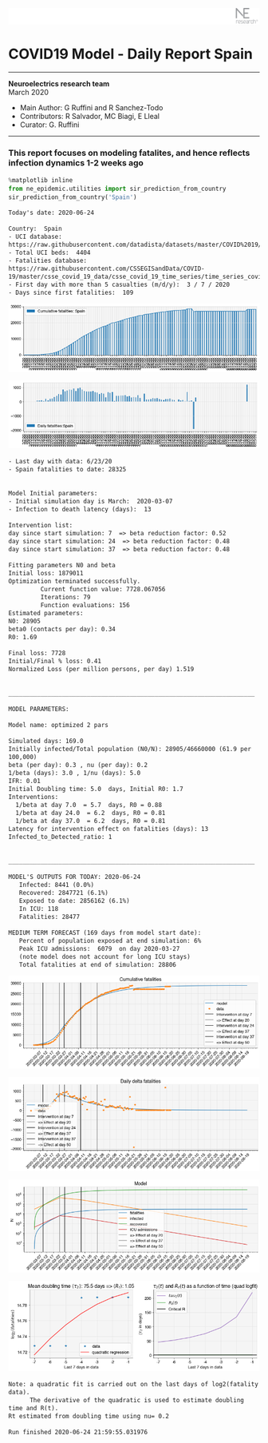 ![](./images/logo.png)
# COVID19 Model - Daily Report Spain

---

**Neuroelectrics research team**  
March 2020  
* Main Author: G Ruffini and R Sanchez-Todo  
* Contributors: R Salvador, MC Biagi, E Lleal
* Curator: G. Ruffini

---

### This report focuses on modeling fatalites, and hence reflects infection dynamics 1-2 weeks ago


```python
%matplotlib inline
from ne_epidemic.utilities import sir_prediction_from_country
sir_prediction_from_country('Spain')
```

    Today's date: 2020-06-24 
    
    Country:  Spain
    - UCI database:  https://raw.githubusercontent.com/datadista/datasets/master/COVID%2019/ccaa_camas_uci_2017.csv
    - Total UCI beds:  4404
    - Fatalities database:  https://raw.githubusercontent.com/CSSEGISandData/COVID-19/master/csse_covid_19_data/csse_covid_19_time_series/time_series_covid19_deaths_global.csv
    - First day with more than 5 casualties (m/d/y):  3 / 7 / 2020
    - Days since first fatalities:  109



![png](01%20-%20Daily_Report_Spain_files/01%20-%20Daily_Report_Spain_2_1.png)



![png](01%20-%20Daily_Report_Spain_files/01%20-%20Daily_Report_Spain_2_2.png)


    - Last day with data: 6/23/20
    - Spain fatalities to date: 28325
     
    
    Model Initial parameters:
    - Initial simulation day is March:  2020-03-07
    - Infection to death latency (days):  13
    
    Intervention list:
    day since start simulation: 7  => beta reduction factor: 0.52
    day since start simulation: 24  => beta reduction factor: 0.48
    day since start simulation: 37  => beta reduction factor: 0.48
    
    Fitting parameters N0 and beta
    Initial loss: 1879011
    Optimization terminated successfully.
             Current function value: 7728.067056
             Iterations: 79
             Function evaluations: 156
    Estimated parameters:
    N0: 28905
    beta0 (contacts per day): 0.34
    R0: 1.69
    
    Final loss: 7728
    Initial/Final % loss: 0.41
    Normalized Loss (per million persons, per day) 1.519 
    
    
    _____________________________________________________________________
     
    MODEL PARAMETERS:
    
    Model name: optimized 2 pars
    
    Simulated days: 169.0
    Initially infected/Total population (N0/N): 28905/46660000 (61.9 per 100,000)
    beta (per day): 0.3 , nu (per day): 0.2
    1/beta (days): 3.0 , 1/nu (days): 5.0
    IFR: 0.01
    Initial Doubling time: 5.0  days, Initial R0: 1.7
    Interventions:
      1/beta at day 7.0  = 5.7  days, R0 = 0.88
      1/beta at day 24.0  = 6.2  days, R0 = 0.81
      1/beta at day 37.0  = 6.2  days, R0 = 0.81
    Latency for intervention effect on fatalities (days): 13
    Infected_to_Detected_ratio: 1
    
    
    _____________________________________________________________________
    
    MODEL'S OUTPUTS FOR TODAY: 2020-06-24
       Infected: 8441 (0.0%)
       Recovered: 2847721 (6.1%)
       Exposed to date: 2856162 (6.1%)
       In ICU: 118
       Fatalities: 28477
     
    MEDIUM TERM FORECAST (169 days from model start date): 
       Percent of population exposed at end simulation: 6%
       Peak ICU admissions:  6079  on day 2020-03-27
       (note model does not account for long ICU stays)
       Total fatalities at end of simulation: 28806



![png](01%20-%20Daily_Report_Spain_files/01%20-%20Daily_Report_Spain_2_4.png)



![png](01%20-%20Daily_Report_Spain_files/01%20-%20Daily_Report_Spain_2_5.png)



![png](01%20-%20Daily_Report_Spain_files/01%20-%20Daily_Report_Spain_2_6.png)


     



![png](01%20-%20Daily_Report_Spain_files/01%20-%20Daily_Report_Spain_2_8.png)


    Note: a quadratic fit is carried out on the last days of log2(fatality data).
          The derivative of the quadratic is used to estimate doubling time and R(t).
    Rt estimated from doubling time using nu= 0.2
    
    Run finished 2020-06-24 21:59:55.031976

